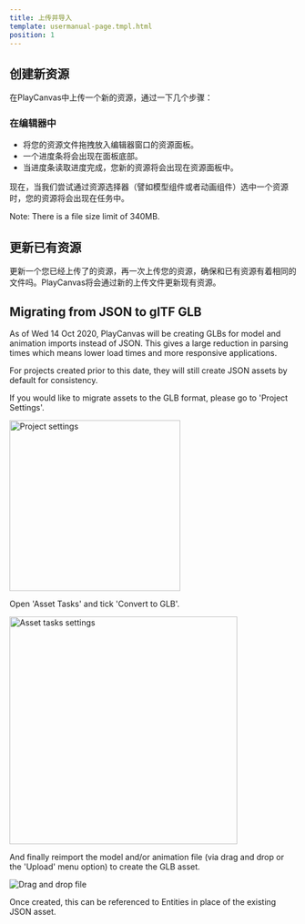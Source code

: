 ```yaml
---
title: 上传并导入
template: usermanual-page.tmpl.html
position: 1
---
```


## 创建新资源

在PlayCanvas中上传一个新的资源，通过一下几个步骤：

### 在编辑器中

* 将您的资源文件拖拽放入编辑器窗口的资源面板。
* 一个进度条将会出现在面板底部。
* 当进度条读取进度完成，您新的资源将会出现在资源面板中。

现在，当我们尝试通过资源选择器（譬如模型组件或者动画组件）选中一个资源时，您的资源将会出现在任务中。

Note: There is a file size limit of 340MB.

## 更新已有资源

更新一个您已经上传了的资源，再一次上传您的资源，确保和已有资源有着相同的文件吗。PlayCanvas将会通过新的上传文件更新现有资源。

## Migrating from JSON to glTF GLB

As of Wed 14 Oct 2020, PlayCanvas will be creating GLBs for model and animation imports instead of JSON. This gives a large reduction in parsing times which means lower load times and more responsive applications.

For projects created prior to this date, they will still create JSON assets by default for consistency.

If you would like to migrate assets to the GLB format, please go to 'Project Settings'.

<img src="/images/user-manual/assets/importing/project-settings.png" alt="Project settings" width="300"/>

Open 'Asset Tasks' and tick 'Convert to GLB'.

<img src="/images/user-manual/assets/importing/asset-tasks.png" alt="Asset tasks settings" width="400"/>

And finally reimport the model and/or animation file (via drag and drop or the 'Upload' menu option) to create the GLB asset.

<img src="/images/user-manual/assets/importing/drag-and-drop.gif" alt="Drag and drop file"/>

Once created, this can be referenced to Entities in place of the existing JSON asset.

